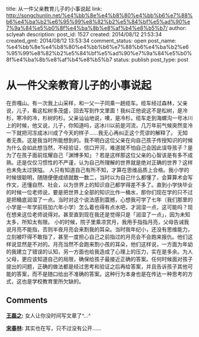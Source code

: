 title: 从一件父亲教育儿子的小事说起
link: http://songchunlin.net/%e4%bb%8e%e4%b8%80%e4%bb%b6%e7%88%b6%e4%ba%b2%e6%95%99%e8%82%b2%e5%84%bf%e5%ad%90%e7%9a%84%e5%b0%8f%e4%ba%8b%e8%af%b4%e8%b5%b7/
author: sclyeah
description: 
post_id: 1527
created: 2014/08/12 21:53:34
created_gmt: 2014/08/12 13:53:34
comment_status: open
post_name: %e4%bb%8e%e4%b8%80%e4%bb%b6%e7%88%b6%e4%ba%b2%e6%95%99%e8%82%b2%e5%84%bf%e5%ad%90%e7%9a%84%e5%b0%8f%e4%ba%8b%e8%af%b4%e8%b5%b7
status: publish
post_type: post

# 从一件父亲教育儿子的小事说起

在贡嘎山。有一次我上山采样，和一父一子同乘一趟缆车。缆车经过森林，父亲说，儿子，看这松树多茂盛，回去写到作文里面！我纠正他说这不是松树，是冷杉，寒冷的冷，杉树的杉。父亲讪讪地说，噢，是冷杉。缆车走到海螺沟一号冰川上的时候，他又说，儿子，你知道吗，这冰川以前是河流，几万年前气候突然变冷一下就把河冻成冰川成了今天的样子……我无心再纠正这个荒谬的解释了。 无知者无畏。这是我当时所能想到的。我不明白这位父亲在向自己孩子传授知识的时候为什么会如此想当然，不经验证，信口开河，难道就不怕自己会因此误导孩子？是为了在孩子面前炫耀自己「渊博多知」？若是这样那这位父亲的心智该是有多不成熟。还是仅仅习惯性的不严谨，认为自己所理解的世界就是绝对正确的世界？这样也未免太过狭隘。 人只有知道自己有所不知，才算在思维品质上合格。我小学的时候很聪明，随随便便成绩就数一数二，当时以为自己什么都懂了，会算算术会写作文，还懂自然、社会，以为世界上的知识自己都学得差不多了。直到小学快毕业的时候一位老师说，要是把世界上全部的知识比作一桶水，那你们现在学的只不过是把桶底润湿了一点。当时对这个说法感到震撼，心想我可学了七年（我们那里的小学是一年学前班加六年小学）怎么着也得有点水吧，才润湿一点，这可能吗？现在想来这位老师说得对。甚至直到现在我还是觉得只是「润湿了一点」，因为未知太多，所知太有限。 小的时候，院子里乘凉赏月，我用手指指月亮，父母告诫我说月亮不能指，否则半夜月亮会来割我的耳朵。当时我年纪小，还没有思维能力，立刻被吓得不敢指了，甚至一度担心自己之前指过的月亮会不会跑来报仇。他们这样说显然是不对的。月亮当然不会跑来割小孩的耳朵，他们这样说，一方面为年幼的我建立了错误的认知，另一方面也给我造成了心理上的压力，实在是多余。为人父母，更应该知道自己的局限，确保给孩子最接近正确的答案。任何时候面对孩子提出的问题，正确的做法都是经过思考和验证之后再给答案，并且告诉孩子其他可能的答案，而不是随口给出不准确的答案。这种行为本身也是在传达一种思考的方式，这也是学校教育里所欠缺的。

## Comments

**[王磊之](#14126 "2014-08-24 10:42:04"):** 女人让你没时间写文章了^…^

**[宋春林](#14814 "2014-08-28 09:27:30"):** 其实也在写，只不过没有公开……

